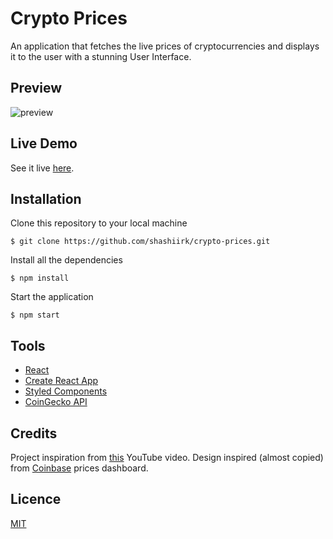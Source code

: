 # Crypto Prices

An application that fetches the live prices of cryptocurrencies and displays it to the user with a stunning User Interface.

## Preview

![preview](https://user-images.githubusercontent.com/48406108/122037203-fcfa3300-cdf1-11eb-9b71-0af574c70cb2.gif)

## Live Demo

See it live [here](https://shashiirk.github.io/crypto-prices).

## Installation

Clone this repository to your local machine

```
$ git clone https://github.com/shashiirk/crypto-prices.git
```

Install all the dependencies

```
$ npm install
```

Start the application

```
$ npm start
```

## Tools

- [React](https://reactjs.org)
- [Create React App](https://create-react-app.dev)
- [Styled Components](https://styled-components.com)
- [CoinGecko API](https://www.coingecko.com/en/api)

## Credits

Project inspiration from [this](https://youtu.be/9ohK7CapmIs) YouTube video.
Design inspired (almost copied) from [Coinbase](https://www.coinbase.com/price) prices dashboard.

## Licence

[MIT](https://choosealicense.com/licenses/mit)
